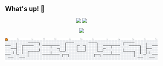 ## What's up! 👋

<p align="center">
  <img src="https://github-readme-stats.vercel.app/api?username=LucasGGiachetto&theme=vue-dark&show_icons=true&hide_border=false&count_private=true" height="160" />
  <img src="https://github-readme-streak-stats.herokuapp.com/?user=LucasGGiachetto&theme=vue-dark&hide_border=false" height="160" />
</p>

<p align="center">
  <img src="https://github-readme-stats.vercel.app/api/top-langs/?username=LucasGGiachetto&theme=vue-dark&hide_border=false&layout=compact" height="160" />
</p>

<picture>
  <source media="(prefers-color-scheme: dark)" srcset="https://raw.githubusercontent.com/lucasggiachetto/lucasggiachetto/output/pacman-contribution-graph-dark.svg">
  <source media="(prefers-color-scheme: light)" srcset="https://raw.githubusercontent.com/lucasggiachetto/lucasggiachetto/output/pacman-contribution-graph.svg">
  <img alt="pacman contribution graph" src="https://raw.githubusercontent.com/lucasggiachetto/lucasggiachetto/output/pacman-contribution-graph.svg">
</picture>


